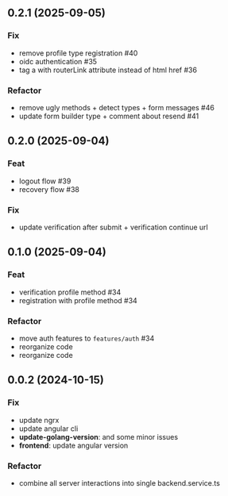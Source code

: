 ## 0.2.1 (2025-09-05)

### Fix

- remove profile type registration #40
- oidc authentication #35
- tag a with routerLink attribute instead of html href #36

### Refactor

- remove ugly methods + detect types + form messages  #46
- update form builder type + comment about resend #41

## 0.2.0 (2025-09-04)

### Feat

- logout flow #39
- recovery flow #38

### Fix

- update verification after submit + verification continue url

## 0.1.0 (2025-09-04)

### Feat

- verification profile method #34
- registration with profile method #34

### Refactor

- move auth features to `features/auth` #34
- reorganize code
- reorganize code

## 0.0.2 (2024-10-15)

### Fix

- update ngrx
- update angular cli
- **update-golang-version**: and some minor issues
- **frontend**: update angular version

### Refactor

- combine all server interactions into single backend.service.ts
